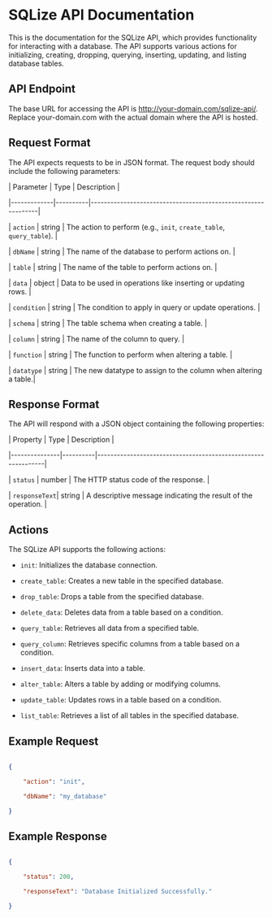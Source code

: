 # SQLize API Documentation

This is the documentation for the SQLize API, which provides functionality for interacting with a database. The API supports various actions for initializing, creating, dropping, querying, inserting, updating, and listing database tables.

## API Endpoint

The base URL for accessing the API is http://your-domain.com/sqlize-api/. Replace your-domain.com with the actual domain where the API is hosted.

## Request Format

The API expects requests to be in JSON format. The request body should include the following parameters:

| Parameter   | Type     | Description                                                  |

|-------------|----------|--------------------------------------------------------------|

| `action`    | string   | The action to perform (e.g., `init`, `create_table`, `query_table`). |

| `dbName`    | string   | The name of the database to perform actions on.               |

| `table`     | string   | The name of the table to perform actions on.                  |

| `data`      | object   | Data to be used in operations like inserting or updating rows. |

| `condition` | string   | The condition to apply in query or update operations.          |

| `schema`    | string   | The table schema when creating a table.                       |

| `column`    | string   | The name of the column to query.                              |

| `function`  | string   | The function to perform when altering a table.                 |

| `datatype`  | string   | The new datatype to assign to the column when altering a table.|

## Response Format

The API will respond with a JSON object containing the following properties:

| Property      | Type     | Description                                                  |

|---------------|----------|--------------------------------------------------------------|

| `status`      | number   | The HTTP status code of the response.                         |

| `responseText`| string   | A descriptive message indicating the result of the operation. |

## Actions

The SQLize API supports the following actions:

- `init`: Initializes the database connection.

- `create_table`: Creates a new table in the specified database.

- `drop_table`: Drops a table from the specified database.

- `delete_data`: Deletes data from a table based on a condition.

- `query_table`: Retrieves all data from a specified table.

- `query_column`: Retrieves specific columns from a table based on a condition.

- `insert_data`: Inserts data into a table.

- `alter_table`: Alters a table by adding or modifying columns.

- `update_table`: Updates rows in a table based on a condition.

- `list_table`: Retrieves a list of all tables in the specified database.

## Example Request

```json

{

    "action": "init",

    "dbName": "my_database"

}

```

## Example Response 

```json

{

    "status": 200,

    "responseText": "Database Initialized Successfully."

}

```
